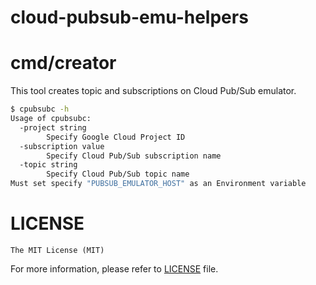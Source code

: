 cloud-pubsub-emu-helpers
========================

# cmd/creator

This tool creates topic and subscriptions on Cloud Pub/Sub emulator.

```bash
$ cpubsubc -h
Usage of cpubsubc:
  -project string
        Specify Google Cloud Project ID
  -subscription value
        Specify Cloud Pub/Sub subscription name
  -topic string
        Specify Cloud Pub/Sub topic name
Must set specify "PUBSUB_EMULATOR_HOST" as an Environment variable
```

# LICENSE

`The MIT License (MIT)`

For more information, please refer to [LICENSE](./LICENSE) file.

